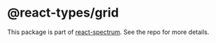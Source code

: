 # @react-types/grid

This package is part of [react-spectrum](https://github.com/watheia/rsp-kit). See the repo for more details.

